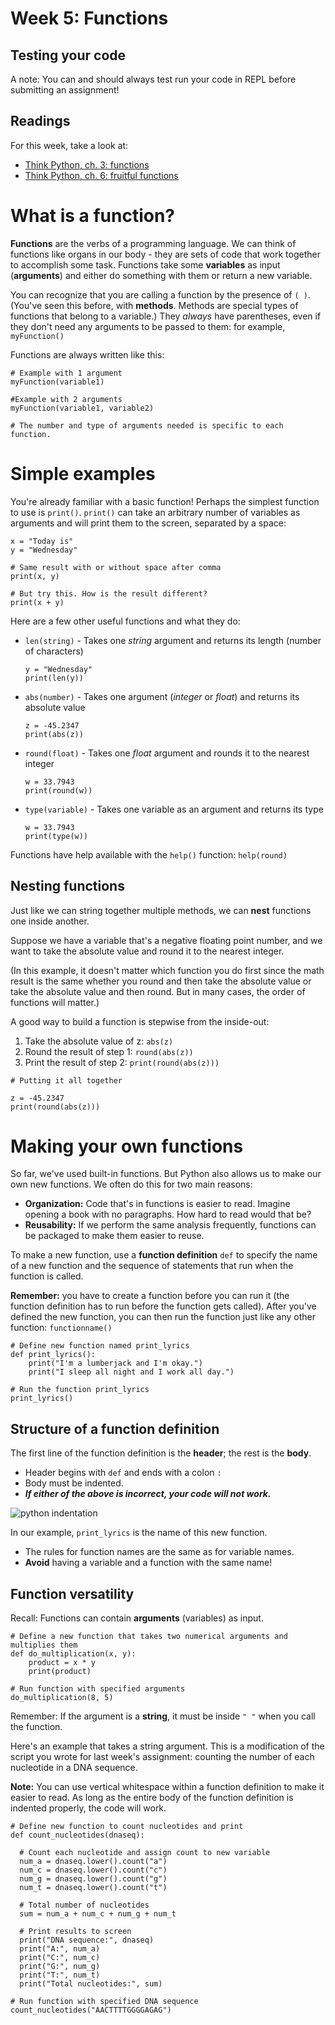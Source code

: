 # Week 5: Functions

## Testing your code
A note: You can and should always test run your code in REPL before submitting an assignment!

## Readings
For this week, take a look at:
- [Think Python, ch. 3: functions](http://www.greenteapress.com/thinkpython2/html/thinkpython2004.html)
- [Think Python, ch. 6: fruitful functions](http://www.greenteapress.com/thinkpython2/html/thinkpython2007.html)

# What is a function?
**Functions** are the verbs of a programming language. We can think of functions like organs in our body - they are sets of code that work together to accomplish some task. Functions take some **variables** as input (**arguments**) and either do something with them or return a new variable.

You can recognize that you are calling a function by the presence of `( )`. (You've seen this before, with **methods**. Methods are special types of functions that belong to a variable.) They _always_ have parentheses, even if they don't need any arguments to be passed to them: for example, `myFunction()`

Functions are always written like this:

```
# Example with 1 argument
myFunction(variable1)

#Example with 2 arguments
myFunction(variable1, variable2)

# The number and type of arguments needed is specific to each function.
```

# Simple examples

You're already familiar with a basic function! Perhaps the simplest function to use is `print()`. `print()` can take an arbitrary number of variables as arguments and will print them to the screen, separated by a space:

```
x = "Today is"
y = "Wednesday"

# Same result with or without space after comma
print(x, y)

# But try this. How is the result different?
print(x + y)
```

Here are a few other useful functions and what they do:
- `len(string)` - Takes one _string_ argument and returns its length (number of characters)

    ```
    y = "Wednesday"
    print(len(y))
    ```

- `abs(number)` - Takes one argument (_integer_ or _float_) and returns its absolute value

    ```
    z = -45.2347
    print(abs(z))
    ```

- `round(float)` - Takes one _float_ argument and rounds it to the nearest integer

    ```
    w = 33.7943
    print(round(w))
    ```

- `type(variable)` - Takes one variable as an argument and returns its type

    ```
    w = 33.7943
    print(type(w))
    ```

Functions have help available with the `help()` function: `help(round)`

## Nesting functions

Just like we can string together multiple methods, we can **nest** functions one inside another.

Suppose we have a variable that's a negative floating point number, and we want to take the absolute value and round it to the nearest integer.

(In this example, it doesn't matter which function you do first since the math result is the same whether you round and then take the absolute value or take the absolute value and then round. But in many cases, the order of functions will matter.)

A good way to build a function is stepwise from the inside-out:
1. Take the absolute value of z: `abs(z)`
2. Round the result of step 1: `round(abs(z))`
3. Print the result of step 2: `print(round(abs(z)))`

```
# Putting it all together

z = -45.2347
print(round(abs(z)))
```

# Making your own functions

So far, we've used built-in functions. But Python also allows us to make our own new functions. We often do this for two main reasons:
- **Organization:** Code that's in functions is easier to read. Imagine opening a book with no paragraphs. How hard to read would that be?
- **Reusability:** If we perform the same analysis frequently, functions can be packaged to make them easier to reuse.

To make a new function, use a **function definition** `def` to specify the name of a new function and the sequence of statements that run when the function is called.

**Remember:** you have to create a function before you can run it (the function definition has to run before the function gets called). After you've defined the new function, you can then run the function just like any other function: `functionname()`

```
# Define new function named print_lyrics
def print_lyrics():
    print("I'm a lumberjack and I'm okay.")
    print("I sleep all night and I work all day.")

# Run the function print_lyrics
print_lyrics()
```

## Structure of a function definition

The first line of the function definition is the **header**; the rest is the **body**.
- Header begins with `def` and ends with a colon `:`
- Body must be indented.
- ***If either of the above is incorrect, your code will not work.***

![python indentation](images/python_code_blocks.png)

In our example, `print_lyrics` is the name of this new function.
- The rules for function names are the same as for variable names.
- **Avoid** having a variable and a function with the same name!

## Function versatility

Recall: Functions can contain **arguments** (variables) as input.

```
# Define a new function that takes two numerical arguments and multiplies them
def do_multiplication(x, y):
    product = x * y
    print(product)

# Run function with specified arguments
do_multiplication(8, 5)
```

Remember: If the argument is a **string**, it must be inside `" "` when you call the function.

Here's an example that takes a string argument. This is a modification of the script you wrote for last week's assignment: counting the number of each nucleotide in a DNA sequence.

**Note:** You can use vertical whitespace within a function definition to make it easier to read. As long as the entire body of the function definition is indented properly, the code will work.

```
# Define new function to count nucleotides and print
def count_nucleotides(dnaseq):

  # Count each nucleotide and assign count to new variable
  num_a = dnaseq.lower().count("a")
  num_c = dnaseq.lower().count("c")
  num_g = dnaseq.lower().count("g")
  num_t = dnaseq.lower().count("t")

  # Total number of nucleotides
  sum = num_a + num_c + num_g + num_t

  # Print results to screen
  print("DNA sequence:", dnaseq)
  print("A:", num_a)
  print("C:", num_c)
  print("G:", num_g)
  print("T:", num_t)
  print("Total nucleotides:", sum)

# Run function with specified DNA sequence
count_nucleotides("AACTTTTGGGGAGAG")

```
